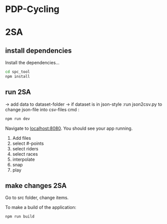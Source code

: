 # PDP-Cycling


# 2SA 
## install dependencies

Install the dependencies...

```bash
cd spc_tool
npm install
```
## run 2SA
 -> add data to dataset-folder
 -> if dataset is in json-style :run json2csv.py to change json-file into csv-files
cmd :

```bash
npm run dev
```

Navigate to [localhost:8080](http://localhost:8080). You should see your app running.
1) Add files
2) select #-points
3) select riders
4) select races
5) interpolate
6) snap
7) play
## make changes 2SA 
  Go to src folder, change items.

To make a build of the application:

```bash
npm run build
```
